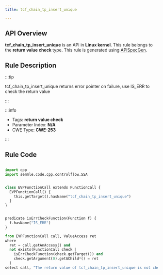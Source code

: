 ```yaml
---
title: tcf_chain_tp_insert_unique

---
```



## API Overview
**tcf_chain_tp_insert_unique** is an API in **Linux kernel**. This rule belongs to the **return value check** type. This rule is generated using [APISpecGen](../../tools/APISpecGen).
## Rule Description

:::tip

tcf_chain_tp_insert_unique returns error pointer on failure, use IS_ERR to check the return value

:::

:::info

- Tags: **return value check**
- Parameter Index: **N/A**
- CWE Type: **CWE-253**

:::

## Rule Code
```python

import cpp
import semmle.code.cpp.controlflow.SSA


class EVPFunctionCall extends FunctionCall {
  EVPFunctionCall() {
    this.getTarget().hasName("tcf_chain_tp_insert_unique")
  }
}


predicate isErrCheckFunction(Function f) {
  f.hasName("IS_ERR") 
}

from EVPFunctionCall call, ValueAccess ret
where
  ret = call.getAnAccess() and
  not exists(FunctionCall check |
    isErrCheckFunction(check.getTarget()) and
    check.getArgument(0).getAChild*() = ret
  )
select call, "The return value of tcf_chain_tp_insert_unique is not checked with IS_ERR."
    
```